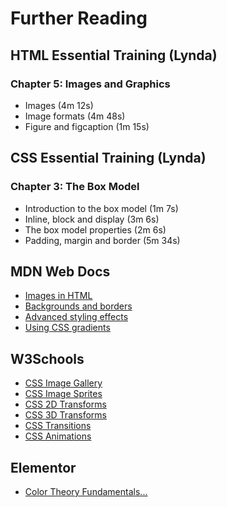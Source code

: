 # Further Reading

## HTML Essential Training (Lynda)

### Chapter 5: Images and Graphics

* Images (4m 12s)
* Image formats (4m 48s)
* Figure and figcaption (1m 15s)

## CSS Essential Training (Lynda)

### Chapter 3: The Box Model

* Introduction to the box model (1m 7s)
* Inline, block and display (3m 6s)
* The box model properties (2m 6s)
* Padding, margin and border (5m 34s)

## MDN Web Docs

* [Images in HTML](https://developer.mozilla.org/en-US/docs/Learn/HTML/Multimedia_and_embedding/Images_in_HTML)
* [Backgrounds and borders](https://developer.mozilla.org/en-US/docs/Learn/CSS/Building_blocks/Backgrounds_and_borders)
* [Advanced styling effects](https://developer.mozilla.org/en-US/docs/Learn/CSS/Building_blocks/Advanced_styling_effects)
* [Using CSS gradients](https://developer.mozilla.org/en-US/docs/Web/CSS/CSS_Images/Using_CSS_gradients)

## W3Schools

* [CSS Image Gallery](https://www.w3schools.com/css/css_image_gallery.asp)
* [CSS Image Sprites](https://www.w3schools.com/css/css_image_sprites.asp)
* [CSS 2D Transforms](https://www.w3schools.com/css/css3_2dtransforms.asp)
* [CSS 3D Transforms](https://www.w3schools.com/css/css3_3dtransforms.asp)
* [CSS Transitions](https://www.w3schools.com/css/css3_transitions.asp)
* [CSS Animations](https://www.w3schools.com/css/css3_animations.asp)

## Elementor

* [Color Theory Fundamentals...](https://elementor.com/blog/color-theory-web-design/)

